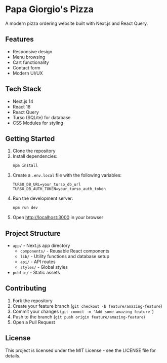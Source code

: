 # Papa Giorgio's Pizza

A modern pizza ordering website built with Next.js and React Query.

## Features

- Responsive design
- Menu browsing
- Cart functionality
- Contact form
- Modern UI/UX

## Tech Stack

- Next.js 14
- React 18
- React Query
- Turso (SQLite) for database
- CSS Modules for styling

## Getting Started

1. Clone the repository
2. Install dependencies:
   ```bash
   npm install
   ```
3. Create a `.env.local` file with the following variables:
   ```
   TURSO_DB_URL=your_turso_db_url
   TURSO_DB_AUTH_TOKEN=your_turso_auth_token
   ```
4. Run the development server:
   ```bash
   npm run dev
   ```
5. Open [http://localhost:3000](http://localhost:3000) in your browser

## Project Structure

- `app/` - Next.js app directory
  - `components/` - Reusable React components
  - `lib/` - Utility functions and database setup
  - `api/` - API routes
  - `styles/` - Global styles
- `public/` - Static assets

## Contributing

1. Fork the repository
2. Create your feature branch (`git checkout -b feature/amazing-feature`)
3. Commit your changes (`git commit -m 'Add some amazing feature'`)
4. Push to the branch (`git push origin feature/amazing-feature`)
5. Open a Pull Request

## License

This project is licensed under the MIT License - see the LICENSE file for details.
